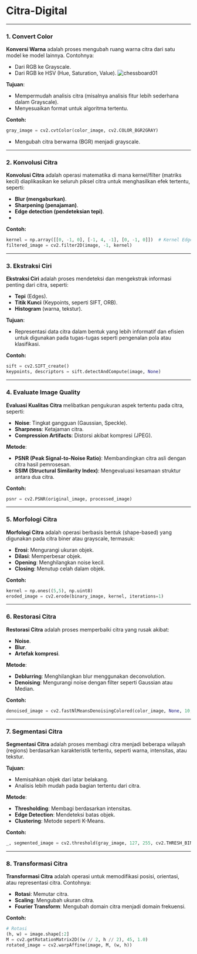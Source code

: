 # Citra-Digital
---

### **1. Convert Color**
**Konversi Warna** adalah proses mengubah ruang warna citra dari satu model ke model lainnya. Contohnya: 
- Dari RGB ke Grayscale.
- Dari RGB ke HSV (Hue, Saturation, Value).
  ![chessboard01](https://github.com/user-attachments/assets/1b28a860-e95f-4d9a-90ef-3519ba367883)

**Tujuan**:
- Mempermudah analisis citra (misalnya analisis fitur lebih sederhana dalam Grayscale).
- Menyesuaikan format untuk algoritma tertentu.

**Contoh:**
```python
gray_image = cv2.cvtColor(color_image, cv2.COLOR_BGR2GRAY)
```
- Mengubah citra berwarna (BGR) menjadi grayscale.
---

### **2. Konvolusi Citra**
**Konvolusi Citra** adalah operasi matematika di mana kernel/filter (matriks kecil) diaplikasikan ke seluruh piksel citra untuk menghasilkan efek tertentu, seperti:
- **Blur (mengaburkan)**.
- **Sharpening (penajaman)**.
- **Edge detection (pendeteksian tepi)**.
- 
**Contoh:**
```python
kernel = np.array([[0, -1, 0], [-1, 4, -1], [0, -1, 0]])  # Kernel Edge Detection
filtered_image = cv2.filter2D(image, -1, kernel)
```
---

### **3. Ekstraksi Ciri**
**Ekstraksi Ciri** adalah proses mendeteksi dan mengekstrak informasi penting dari citra, seperti:
- **Tepi** (Edges).
- **Titik Kunci** (Keypoints, seperti SIFT, ORB).
- **Histogram** (warna, tekstur).

**Tujuan**:
- Representasi data citra dalam bentuk yang lebih informatif dan efisien untuk digunakan pada tugas-tugas seperti pengenalan pola atau klasifikasi.

**Contoh:**
```python
sift = cv2.SIFT_create()
keypoints, descriptors = sift.detectAndCompute(image, None)
```
---
### **4. Evaluate Image Quality**
**Evaluasi Kualitas Citra** melibatkan pengukuran aspek tertentu pada citra, seperti:
- **Noise**: Tingkat gangguan (Gaussian, Speckle).
- **Sharpness**: Ketajaman citra.
- **Compression Artifacts**: Distorsi akibat kompresi (JPEG).
  
**Metode**:
- **PSNR (Peak Signal-to-Noise Ratio)**: Membandingkan citra asli dengan citra hasil pemrosesan.
- **SSIM (Structural Similarity Index)**: Mengevaluasi kesamaan struktur antara dua citra.

**Contoh:**
```python
psnr = cv2.PSNR(original_image, processed_image)
```
---

### **5. Morfologi Citra**
**Morfologi Citra** adalah operasi berbasis bentuk (shape-based) yang digunakan pada citra biner atau grayscale, termasuk:
- **Erosi**: Mengurangi ukuran objek.
- **Dilasi**: Memperbesar objek.
- **Opening**: Menghilangkan noise kecil.
- **Closing**: Menutup celah dalam objek.

**Contoh:**
```python
kernel = np.ones((5,5), np.uint8)
eroded_image = cv2.erode(binary_image, kernel, iterations=1)
```

---

### **6. Restorasi Citra**
**Restorasi Citra** adalah proses memperbaiki citra yang rusak akibat:
- **Noise**.
- **Blur**.
- **Artefak kompresi**.

**Metode**:
- **Deblurring**: Menghilangkan blur menggunakan deconvolution.
- **Denoising**: Mengurangi noise dengan filter seperti Gaussian atau Median.

**Contoh:**
```python
denoised_image = cv2.fastNlMeansDenoisingColored(color_image, None, 10, 10, 7, 21)
```
---

### **7. Segmentasi Citra**
**Segmentasi Citra** adalah proses membagi citra menjadi beberapa wilayah (regions) berdasarkan karakteristik tertentu, seperti warna, intensitas, atau tekstur.

**Tujuan**:
- Memisahkan objek dari latar belakang.
- Analisis lebih mudah pada bagian tertentu dari citra.

**Metode**:
- **Thresholding**: Membagi berdasarkan intensitas.
- **Edge Detection**: Mendeteksi batas objek.
- **Clustering**: Metode seperti K-Means.

**Contoh:**
```python
_, segmented_image = cv2.threshold(gray_image, 127, 255, cv2.THRESH_BINARY)
```
---

### **8. Transformasi Citra**
**Transformasi Citra** adalah operasi untuk memodifikasi posisi, orientasi, atau representasi citra. Contohnya:
- **Rotasi**: Memutar citra.
- **Scaling**: Mengubah ukuran citra.
- **Fourier Transform**: Mengubah domain citra menjadi domain frekuensi.

**Contoh:**
```python
# Rotasi
(h, w) = image.shape[:2]
M = cv2.getRotationMatrix2D((w // 2, h // 2), 45, 1.0)
rotated_image = cv2.warpAffine(image, M, (w, h))
```

